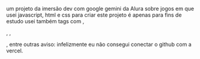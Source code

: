 um projeto da imersão dev com google gemini da Alura sobre jogos
em que usei javascript, html e css para criar este projeto é apenas para fins de estudo
usei também tags com <a>, <p>, <body>, <footer>, entre outras
aviso: infelizmente eu não consegui conectar o github com a vercel.
